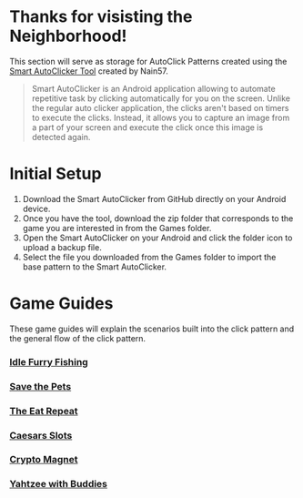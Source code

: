 # Thanks for visisting the Neighborhood!

This section will serve as storage for AutoClick Patterns created using the [Smart AutoClicker Tool](https://github.com/Nain57/Smart-AutoClicker) created by Nain57.

>Smart AutoClicker is an Android application allowing to automate repetitive task by clicking automatically for you on the screen. Unlike the regular auto clicker application, the clicks aren't based on timers to execute the clicks. Instead, it allows you to capture an image from a part of your screen and execute the click once this image is detected again.

# Initial Setup

1. Download the Smart AutoClicker from GitHub directly on your Android device.
2. Once you have the tool, download the zip folder that corresponds to the game you are interested in from the Games folder.
3. Open the Smart AutoClicker on your Android and click the folder icon to upload a backup file.
4. Select the file you downloaded from the Games folder to import the base pattern to the Smart AutoClicker.

# Game Guides
These game guides will explain the scenarios built into the click pattern and the general flow of the click pattern.

### [Idle Furry Fishing](https://github.com/Neighborhood-Data-Science/instant-beer-money/tree/main/AutoClick%20Patterns/Games/Idle%20Furry%20Fishing)

### [Save the Pets](https://github.com/Neighborhood-Data-Science/instant-beer-money/tree/main/AutoClick%20Patterns/Games/Save%20the%20Pets)

### [The Eat Repeat](https://github.com/Neighborhood-Data-Science/instant-beer-money/tree/main/AutoClick%20Patterns/Games/Eat%20Repeat)

### [Caesars Slots](https://github.com/Neighborhood-Data-Science/instant-beer-money/tree/main/AutoClick%20Patterns/Games/Caesars%20Slots)

### [Crypto Magnet](https://github.com/Neighborhood-Data-Science/instant-beer-money/tree/main/AutoClick%20Patterns/Games/Crypto%20Magnet)

### [Yahtzee with Buddies](https://github.com/Neighborhood-Data-Science/instant-beer-money/tree/main/AutoClick%20Patterns/Games/Yahtzee%20with%20Buddies)

